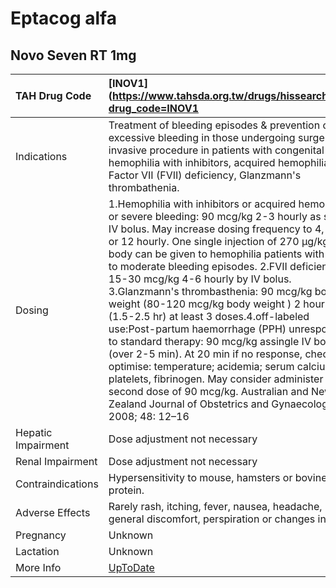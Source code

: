 # Eptacog alfa

## Novo Seven RT 1mg

| TAH Drug Code      | [INOV1](https://www.tahsda.org.tw/drugs/hissearch.php?drug_code=INOV1                                                                                                                                                                                                                                                                                                                                                                                                                                                                                                                                                                                                                                                                                                                                                                                     |
|:-------------------|:----------------------------------------------------------------------------------------------------------------------------------------------------------------------------------------------------------------------------------------------------------------------------------------------------------------------------------------------------------------------------------------------------------------------------------------------------------------------------------------------------------------------------------------------------------------------------------------------------------------------------------------------------------------------------------------------------------------------------------------------------------------------------------------------------------------------------------------------------------|
| Indications        | Treatment of bleeding episodes & prevention of excessive bleeding in those undergoing surgery or invasive procedure in patients with congenital hemophilia with inhibitors, acquired hemophilia, Factor VII (FVII) deficiency, Glanzmann's thrombathenia.                                                                                                                                                                                                                                                                                                                                                                                                                                                                                                                                                                                                 |
| Dosing             | 1.Hemophilia with inhibitors or acquired hemophilia or severe bleeding: 90 mcg/kg 2-3 hourly as single IV bolus. May increase dosing frequency to 4, 6, 8 or 12 hourly. One single injection of 270 μg/kg body can be given to hemophilia patients with mild to moderate bleeding episodes. 2.FVII deficiency: 15-30 mcg/kg 4-6 hourly by IV bolus. 3.Glanzmann's thrombasthenia: 90 mcg/kg body weight (80-120 mcg/kg body weight ) 2 hourly (1.5-2.5 hr) at least 3 doses.4.off-labeled use:Post-partum haemorrhage (PPH) unresponsive to standard therapy: 90 mcg/kg assingle IV bolus (over 2-5 min). At 20 min if no response, check and optimise: temperature; acidemia; serum calcium; platelets, fibrinogen. May consider administer a second dose of 90 mcg/kg. Australian and New Zealand Journal of Obstetrics and Gynaecology 2008; 48: 12–16 |
| Hepatic Impairment | Dose adjustment not necessary                                                                                                                                                                                                                                                                                                                                                                                                                                                                                                                                                                                                                                                                                                                                                                                                                             |
| Renal Impairment   | Dose adjustment not necessary                                                                                                                                                                                                                                                                                                                                                                                                                                                                                                                                                                                                                                                                                                                                                                                                                             |
| Contraindications  | Hypersensitivity to mouse, hamsters or bovine protein.                                                                                                                                                                                                                                                                                                                                                                                                                                                                                                                                                                                                                                                                                                                                                                                                    |
| Adverse Effects    | Rarely rash, itching, fever, nausea, headache, general discomfort, perspiration or changes in BP.                                                                                                                                                                                                                                                                                                                                                                                                                                                                                                                                                                                                                                                                                                                                                         |
| Pregnancy          | Unknown                                                                                                                                                                                                                                                                                                                                                                                                                                                                                                                                                                                                                                                                                                                                                                                                                                                   |
| Lactation          | Unknown                                                                                                                                                                                                                                                                                                                                                                                                                                                                                                                                                                                                                                                                                                                                                                                                                                                   |
| More Info          | [UpToDate](https://www.uptodate.com/contents/eptacog-alfa-drug-information)                                                                                                                                                                                                                                                                                                                                                                                                                                                                                                                                                                                                                                                                                                                                                                               |


